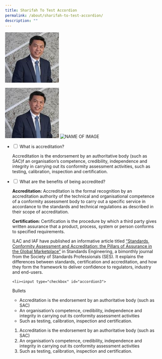 ```yaml
---
title: Sharifah To Test Accordion
permalink: /about/sharifah-to-test-accordion/
description: ""
---
```


![Tan Kai Hoe](/images/about/our-organisation-structure/TanKaiHoe.jpg)

<img style="width:177px" alt="Tan Kai Hoe" src="/images/about/our-organisation-structure/TanKaiHoe.jpg">


<img style="width:HEIGHTpx" alt="NAME OF IMAGE" src="PATH TO IMAGE">


<ul class="jekyllcodex_accordion">
 
<li><input type="checkbox" id="accordion1">
<label for="accordion1">What is accreditation?</label><div>
<p>Accreditation is the endorsement by an authoritative body (such as SAC)f an organisation’s competence, credibility, independence and integrity in carrying out its conformity assessment activities, such as testing, calibration, inspection and certification.</p>
</div></li>
 
 
 
<li><input type="checkbox" id="accordion2">
<label for="accordion2">What are the benefits of being accredited?</label><div>
<p><b>Accreditation:</b> Accreditation is the formal recognition by an accreditation authority of the technical and organisational competence of a conformity assessment body to carry out a specific service in accordance to the standards and technical regulations as described in their scope of accreditation.
 <br>
	
<b>Certification:</b> Certification is the procedure by which a third party gives written assurance that a product, process, system or person conforms to specified requirements.
 
ILAC and IAF have published an informative article titled <a target="_blank" href="http://ilac.org/?download=119879">“Standards, Conformity Assessment and Accreditation: the Pillars of Assurance in the Global Marketplace”</a> in Standards Engineering, a bimonthly journal from the Society of Standards Professionals (SES). It explains the differences between standards, certification and accreditation, and how they form the framework to deliver confidence to regulators, industry and end-users.</p>
</div></li>
 
	<li><input type="checkbox" id="accordion3">
<label for="accordion3">Bullets</label><div>
		<p>
</p><ul><li>Accreditation is the endorsement by an authoritative body (such as SAC)</li>
<li>An organisation’s competence, credibility, independence and integrity in carrying out its conformity assessment activities</li>
<li>Such as testing, calibration, inspection and certification.</li></ul>
	<ol><li>Accreditation is the endorsement by an authoritative body (such as SAC)</li>
<li>An organisation’s competence, credibility, independence and integrity in carrying out its conformity assessment activities</li>
<li>Such as testing, calibration, inspection and certification.</li></ol>
		<p></p>
</div></li>
	
 
</ul>